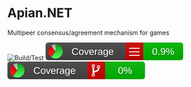 # Apian.NET

Multipeer consensus/agreement mechanism for games

![Build/Test](https://github.com/Apian-Framework/Apian.Net/workflows/Build-Test/badge.svg) ![Line Coverage](https://github.com/Apian-Framework/Apian-CI-Badges/blob/Apian/Apian_linecoverage.svg) ![Branch Coverage](https://github.com/Apian-Framework/Apian-CI-Badges/blob/Apian/Apian_branchcoverage.svg)

